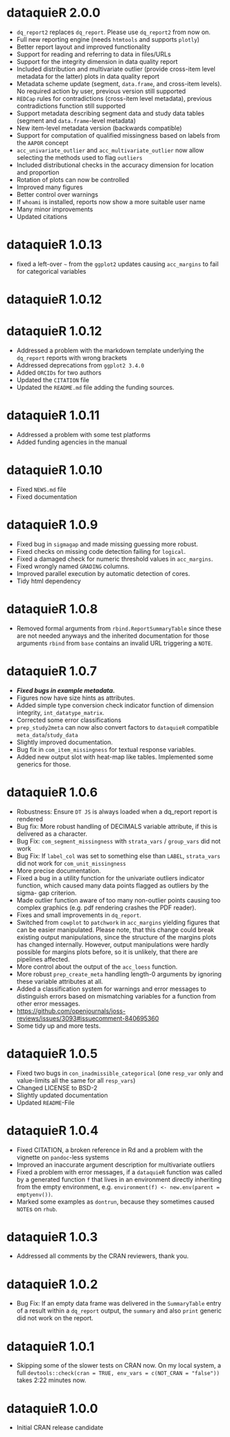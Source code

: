 # dataquieR 2.0.0
  * `dq_report2` replaces `dq_report`. Please use `dq_report2` from now on.
  * Full new reporting engine (needs `htmtools` and supports `plotly`)
  * Better report layout and improved functionality 
  * Support for reading and referring to data in files/URLs
  * Support for the integrity dimension in data quality report
  * Included distribution and multivariate outlier (provide cross-item level metadata for the latter) plots in data quality report
  * Metadata scheme update (segment, `data.frame`, and cross-item levels). No required action by user, previous version still supported
  * `REDCap` rules for contradictions (cross-item level metadata), previous contradictions function still supported
  * Support metadata describing segment data and study data tables (segment and `data.frame`-level metadata)
  * New item-level metadata version (backwards compatible)
  * Support for computation of qualified missingness based on labels from the `AAPOR` concept
  * `acc_univariate_outlier` and `acc_multivariate_outlier` now allow selecting the methods used to flag `outliers`
  * Included distributional checks in the accuracy dimension for location and proportion
  * Rotation of plots can now be controlled
  * Improved many figures
  * Better control over warnings
  * If `whoami` is installed, reports now show a more suitable user name
  * Many minor improvements
  * Updated citations

# dataquieR 1.0.13
  * fixed a left-over `~` from the `ggplot2` updates causing `acc_margins` to
    fail for categorical variables

# dataquieR 1.0.12

# dataquieR 1.0.12
  * Addressed a problem with the markdown template underlying the
  `dq_report` reports with wrong brackets
  * Addressed deprecations from `ggplot2 3.4.0`
  * Added `ORCIDs` for two authors
  * Updated the `CITATION` file
  * Updated the `README.md` file adding the funding sources.

# dataquieR 1.0.11
  * Addressed a problem with some test platforms
  * Added funding agencies in the manual
  
# dataquieR 1.0.10
  * Fixed `NEWS.md` file
  * Fixed documentation

# dataquieR 1.0.9
  * Fixed bug in `sigmagap` and made missing guessing more robust.
  * Fixed checks on missing code detection failing for `logical`.
  * Fixed a damaged check for numeric threshold values in `acc_margins`.
  * Fixed wrongly named `GRADING` columns.
  * Improved parallel execution by automatic detection of cores.
  * Tidy html dependency

# dataquieR 1.0.8
  * Removed formal arguments from `rbind.ReportSummaryTable` since these are
    not needed anyways and the inherited documentation for those arguments
    `rbind` from `base` contains an invalid URL triggering a `NOTE`.

# dataquieR 1.0.7
  * ***Fixed bugs in example metadata.***
  * Figures now have size hints as attributes.
  * Added simple type conversion check indicator function of dimension 
    integrity, `int_datatype_matrix`.
  * Corrected some error classifications
  * `prep_study2meta` can now also convert factors to `dataquieR` compatible
    `meta_data`/`study_data`
  * Slightly improved documentation.
  * Bug fix in `com_item_missingness` for textual response variables.
  * Added new output slot with heat-map like tables. Implemented some generics
    for those.

# dataquieR 1.0.6
  * Robustness: Ensure `DT JS` is always loaded when a dq_report report is 
    rendered
  * Bug fix: More robust handling of DECIMALS variable attribute, if
    this is delivered as a character.
  * Bug Fix: `com_segment_missingness` with 
      `strata_vars` / `group_vars` did not work
  * Bug Fix: If `label_col` was set to something else than `LABEL`, 
      `strata_vars` did not work for `com_unit_missingness`
  * More precise documentation.
  * Fixed a bug in a utility function for the univariate outliers indicator 
    function, which caused many data points flagged as outliers by the sigma-
    gap criterion.
  * Made outlier function aware of too many non-outlier points causing too
    complex graphics (e.g. pdf rendering crashes the PDF reader).
  * Fixes and small improvements in `dq_report`.
  * Switched from `cowplot` to `patchwork` in `acc_margins` yielding figures 
    that can be easier manipulated. Please note, that this change could break
    existing output manipulations, since the structure of the margins plots
    has changed internally. However, output manipulations were hardly
    possible for margins plots before, so it is unlikely, that there
    are pipelines affected.
  * More control about the output of the `acc_loess` function.
  * More robust `prep_create_meta` handling length-0 arguments by ignoring
    these variable attributes at all.
  * Added a classification system for warnings and error messages to
    distinguish errors based on mismatching variables for a function from
    other error messages.
  * https://github.com/openjournals/joss-reviews/issues/3093#issuecomment-840695360
  * Some tidy up and more tests.
  
# dataquieR 1.0.5
  * Fixed two bugs in `con_inadmissible_categorical` (one `resp_var` only and
    value-limits all the same for all `resp_vars`)
  * Changed LICENSE to BSD-2
  * Slightly updated documentation
  * Updated `README`-File

# dataquieR 1.0.4
  * Fixed CITATION, a broken reference in Rd and a problem with the vignette
    on `pandoc`-less systems
  * Improved an inaccurate argument description for multivariate outliers
  * Fixed a problem with error messages, if a `dataquieR` function was called 
    by a generated function `f` that lives in an environment 
    directly inheriting from the empty environment, e.g. 
    `environment(f) <- new.env(parent = emptyenv())`.
  * Marked some examples as `dontrun`, because they sometimes caused `NOTE`s
    on `rhub`.

# dataquieR 1.0.3
  * Addressed all comments by the CRAN reviewers, thank you.

# dataquieR 1.0.2
  * Bug Fix: If an empty data frame was delivered in the `SummaryTable` entry 
    of a result within a `dq_report` output, the `summary` and also 
    `print` generic did not work on the report.
  
# dataquieR 1.0.1
  * Skipping some of the slower tests on CRAN now. On my local system,
   a full `devtools::check(cran = TRUE, env_vars = c(NOT_CRAN = "false"))`
   takes 2:22 minutes now.
  
# dataquieR 1.0.0
  * Initial CRAN release candidate
